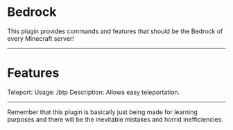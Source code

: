 
# Bedrock



This plugin provides commands and features that should be the Bedrock of every Minecraft server!

***
# Features

Teleport: 
	Usage: /btp <User>
	Description: Allows easy teleportation.


***
Remember that this plugin is basically just being made for learning purposes and there will be the inevitable mistakes and horrid inefficiencies.